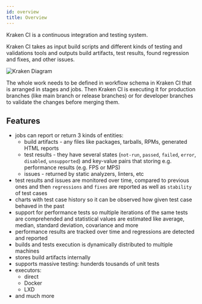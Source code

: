 ```yaml
---
id: overview
title: Overview
---
```


Kraken CI is a continuous integration and testing system.

Kraken CI takes as input build scripts and different kinds of testing and validations tools
and outputs build artifacts, test results, found regression and fixes, and other issues.

![Kraken Diagram](/img/kraken-diagram.png)

The whole work needs to be defined in workflow schema in Kraken CI that is arranged in stages and jobs.
Then Kraken CI is executing it for production branches (like main branch or release branches)
or for developer branches to validate the changes before merging them.

## Features

- jobs can report or return 3 kinds of entities:
  - build artifacts - any files like packages, tarballs, RPMs, generated HTML reports
  - test results - they have several states (`not-run`, `passed`, `failed`, `error`, `disabled`, `unsupported`)
    and key-value pairs that storing e.g. performance results (e.g. FPS or MPS)
  - issues - returned by static analyzers, linters, etc
- test results and issues are monitored over time, compared to previous ones and then `regressions` and `fixes` are reported
  as well as `stability` of test cases
- charts with test case history so it can be observed how given test case behaved in the past
- support for performance tests so multiple iterations of the same tests are comprehended
  and statistical values are estimated like average, median, standard deviation, covariance and more
- performance results are tracked over time and regressions are detected and reported
- builds and tests execution is dynamically distributed to multiple machines
- stores build artifacts internally
- supports massive testing: hunderds tousands of unit tests
- executors:
  - direct
  - Docker
  - LXD
- and much more
